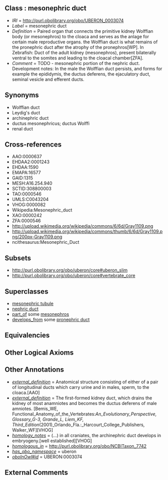 
## Class : mesonephric duct

 * *IRI* = http://purl.obolibrary.org/obo/UBERON_0003074
 * *Label* = mesonephric duct
 * *Definition* = Paired organ that connects the primitive kidney Wolffian body (or mesonephros) to the cloaca and serves as the anlage for certain male reproductive organs. the Wolffian duct is what remains of the pronephric duct after the atrophy of the pronephros[WP]. In Zebrafish: Duct of the adult kidney (mesonephros), present bilaterally ventral to the somites and leading to the cloacal chamber[ZFA].
 * *Comment* = TODO - mesonephric portion of the nephric duct. Development notes: In the male the Wolffian duct persists, and forms for example the epididymis, the ductus deferens, the ejaculatory duct, seminal vesicle and efferent ducts.

## Synonyms

 * Wolffian duct
 * Leydig's duct
 * archinephric duct
 * ductus mesonephricus; ductus Wolffi
 * renal duct

## Cross-references

 * AAO:0000637
 * EHDAA2:0001243
 * EHDAA:1590
 * EMAPA:16577
 * GAID:1315
 * MESH:A16.254.940
 * SCTID:308800003
 * TAO:0000546
 * UMLS:C0043204
 * VHOG:0000082
 * Wikipedia:Mesonephric_duct
 * XAO:0000242
 * ZFA:0000546
 * http://upload.wikimedia.org/wikipedia/commons/6/6d/Gray1109.png
 * http://upload.wikimedia.org/wikipedia/commons/thumb/6/6d/Gray1109.png/200px-Gray1109.png
 * ncithesaurus:Mesonephric_Duct

## Subsets

 * http://purl.obolibrary.org/obo/uberon/core#uberon_slim
 * http://purl.obolibrary.org/obo/uberon/core#vertebrate_core

## Superclasses

 * [mesonephric tubule](../../UBERON/83/UBERON_0000083.md)
 * [nephric duct](../../UBERON/01/UBERON_0009201.md)
 * [part_of](../../BFO/50/BFO_0000050.md) some [mesonephros](../../UBERON/80/UBERON_0000080.md)
 * [develops_from](../../RO/02/RO_0002202.md) some [pronephric duct](../../UBERON/60/UBERON_0003060.md)

## Equivalencies


## Other Logical Axioms


## Other Annotations

 * *[external_definition](../../UBPROP/01/UBPROP_0000001.md)* = Anatomical structure consisting of either of a pair of longitudinal ducts which carry urine and in males, sperm, to the cloaca.[AAO]
 * *[external_definition](../../UBPROP/01/UBPROP_0000001.md)* = The first-formed kidney duct, which drains the kidney of most anamniotes and becomes the ductus deferens of male amniotes. [Bemis_WE, Functional_Anatomy_of_the_Vertebrates:_An_Evolutionary_Perspective, Glossary_G-3, Grande_L, Liem_KF, Third_Edition_(2001)_Orlando_Fla.:_Harcourt_College_Publishers, Walker_WF][VHOG]
 * *[homology_notes](../../UBPROP/03/UBPROP_0000003.md)* =  (...) in all craniates, the archinephric duct develops in embryogeny.[well established][VHOG]
 * *[homologous_in](../../core#homologous/in/core#homologous_in.md)* = http://purl.obolibrary.org/obo/NCBITaxon_7742
 * *[has_obo_namespace](../../ce/oboInOwl#hasOBONamespace.md)* = uberon
 * *[oboInOwl#id](../../id/oboInOwl#id.md)* = UBERON:0003074

## External Comments

